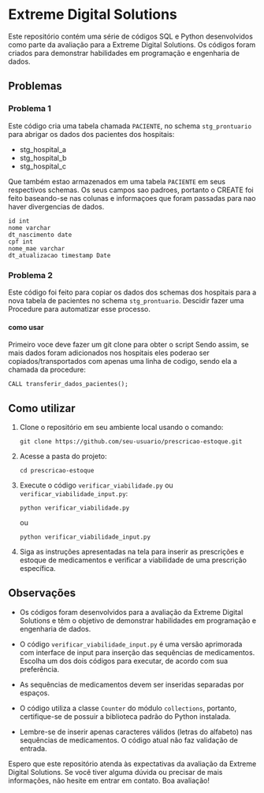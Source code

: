 # Extreme Digital Solutions
Este repositório contém uma série de códigos SQL e Python desenvolvidos como parte da avaliação para a 
Extreme Digital Solutions. Os códigos foram criados para demonstrar habilidades em programação e engenharia de dados.

## Problemas

### Problema 1
Este código cria uma tabela chamada `PACIENTE`, no schema `stg_prontuario` para abrigar os dados dos pacientes dos hospitais:
* stg_hospital_a
* stg_hospital_b
* stg_hospital_c

Que também estao armazenados em uma tabela `PACIENTE` em seus respectivos schemas. Os seus campos sao padroes, portanto o CREATE foi feito baseando-se nas colunas e informaçoes que foram passadas para nao haver divergencias de dados.
   ```
id int
nome varchar
dt_nascimento date
cpf int
nome_mae varchar
dt_atualizacao timestamp Date
   ```


### Problema 2
Este código foi feito para copiar os dados dos schemas dos hospitais para a nova tabela de pacientes no schema `stg_prontuario`.
Descidir fazer uma Procedure para automatizar esse processo.
#### como usar
Primeiro voce deve fazer um git clone para obter o script
Sendo assim, se mais dados foram adicionados nos hospitais eles poderao ser copiados/transportados com apenas uma linha de codigo, sendo ela a chamada da procedure:
   ```
CALL transferir_dados_pacientes();
   ```

## Como utilizar

1. Clone o repositório em seu ambiente local usando o comando:
   ```
   git clone https://github.com/seu-usuario/prescricao-estoque.git
   ```

2. Acesse a pasta do projeto:
   ```
   cd prescricao-estoque
   ```

3. Execute o código `verificar_viabilidade.py` ou `verificar_viabilidade_input.py`:
   ```
   python verificar_viabilidade.py
   ```
   ou
   ```
   python verificar_viabilidade_input.py
   ```

4. Siga as instruções apresentadas na tela para inserir as prescrições e estoque de medicamentos e verificar a viabilidade de uma prescrição específica.

## Observações
- Os códigos foram desenvolvidos para a avaliação da Extreme Digital Solutions e têm o objetivo de demonstrar habilidades em programação e engenharia de dados.

- O código `verificar_viabilidade_input.py` é uma versão aprimorada com interface de input para inserção das sequências de medicamentos. Escolha um dos dois códigos para executar, de acordo com sua preferência.

- As sequências de medicamentos devem ser inseridas separadas por espaços.

- O código utiliza a classe `Counter` do módulo `collections`, portanto, certifique-se de possuir a biblioteca padrão do Python instalada.

- Lembre-se de inserir apenas caracteres válidos (letras do alfabeto) nas sequências de medicamentos. O código atual não faz validação de entrada.

Espero que este repositório atenda às expectativas da avaliação da Extreme Digital Solutions. Se você tiver alguma dúvida ou precisar de mais informações, não hesite em entrar em contato. Boa avaliação!
